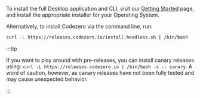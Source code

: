 To install the full Desktop application and CLI, visit our [Getting Started](https://www.codezero.io/get-started) page, and install the appropriate installer for your Operating System.

Alternatively, to install Codezero via the command line, run:

```bash
curl -L https://releases.codezero.io/install-headless.sh | /bin/bash
```

:::tip

If you want to play around with pre-releases, you can install canary releases using: `curl -L https://releases.codezero.io | /bin/bash -s -- canary`. A word of caution, however, as canary releases have not been fully tested and may cause unexpected behavior.

:::
